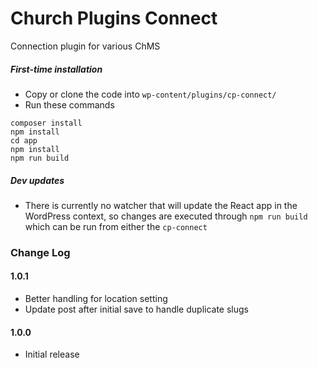 # Church Plugins Connect
Connection plugin for various ChMS

##### First-time installation  #####

- Copy or clone the code into `wp-content/plugins/cp-connect/`
- Run these commands
```
composer install
npm install
cd app
npm install
npm run build
```

##### Dev updates  #####

- There is currently no watcher that will update the React app in the WordPress context, so changes are executed through `npm run build` which can be run from either the `cp-connect`

### Change Log

#### 1.0.1
* Better handling for location setting
* Update post after initial save to handle duplicate slugs

#### 1.0.0
* Initial release
